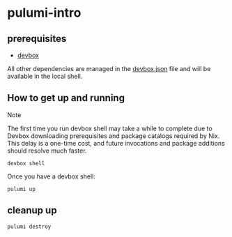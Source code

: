 # pulumi-intro


## prerequisites

- [devbox](https://jetify-com.vercel.app/docs/devbox/installing_devbox/)

All other dependencies are managed in the [devbox.json](devbox.json) file and will be available in the local shell.

## How to get up and running

> [!NOTE]   
> The first time you run devbox shell may take a while to complete due to Devbox downloading prerequisites and package catalogs required by Nix. 
> This delay is a one-time cost, and future invocations and package additions should resolve much faster.

```shell
devbox shell
```

Once you have a devbox shell:

```shell
pulumi up
```

## cleanup up

```shell
pulumi destroy
```